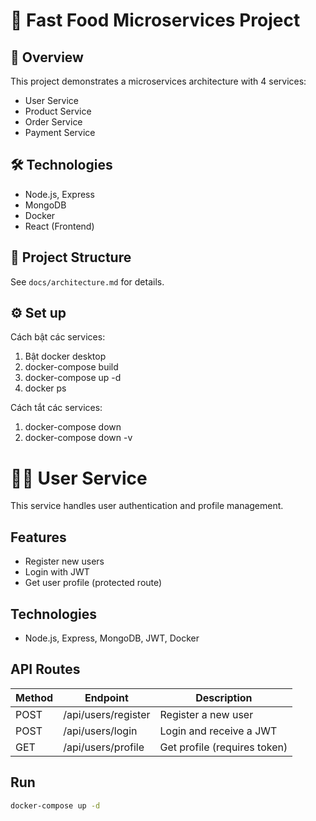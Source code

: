 # 🍔 Fast Food Microservices Project

## 📌 Overview
This project demonstrates a microservices architecture with 4 services:
- User Service
- Product Service
- Order Service
- Payment Service

## 🛠 Technologies
- Node.js, Express
- MongoDB
- Docker
- React (Frontend)

## 📂 Project Structure
See `docs/architecture.md` for details.

## ⚙️ Set up
Cách bật các services:
1. Bật docker desktop
2. docker-compose build
3. docker-compose up -d
4. docker ps

Cách tắt các services:
1. docker-compose down
2. docker-compose down -v

# 🧑‍💻 User Service

This service handles user authentication and profile management.

## Features
- Register new users
- Login with JWT
- Get user profile (protected route)

## Technologies
- Node.js, Express, MongoDB, JWT, Docker

## API Routes
| Method | Endpoint | Description |
|--------|-----------|--------------|
| POST | /api/users/register | Register a new user |
| POST | /api/users/login | Login and receive a JWT |
| GET | /api/users/profile | Get profile (requires token) |

## Run
```bash
docker-compose up -d


